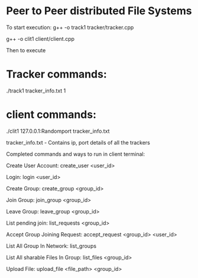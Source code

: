 # Peer to Peer distributed File Systems
To start execution:
g++ -o track1 tracker/tracker.cpp

g++ -o clit1 client/client.cpp

Then to execute
# Tracker commands:
./track1 tracker_info.txt 1

# client commands:
./clit1 127.0.0.1:Randomport tracker_info.txt

tracker_info.txt - Contains ip, port details of all the trackers

Completed commands and ways to run in client terminal:

Create User Account: create_user <user_id> <passwd>

Login: login <user_id> <passwd>

Create Group: create_group <group_id>

Join Group: join_group <group_id>

Leave Group: leave_group <group_id>

List pending join: list_requests <group_id>

Accept Group Joining Request: accept_request <group_id> <user_id>

List All Group In Network: list_groups

List All sharable Files In Group: list_files <group_id>

Upload File: upload_file <file_path> <group_id>

